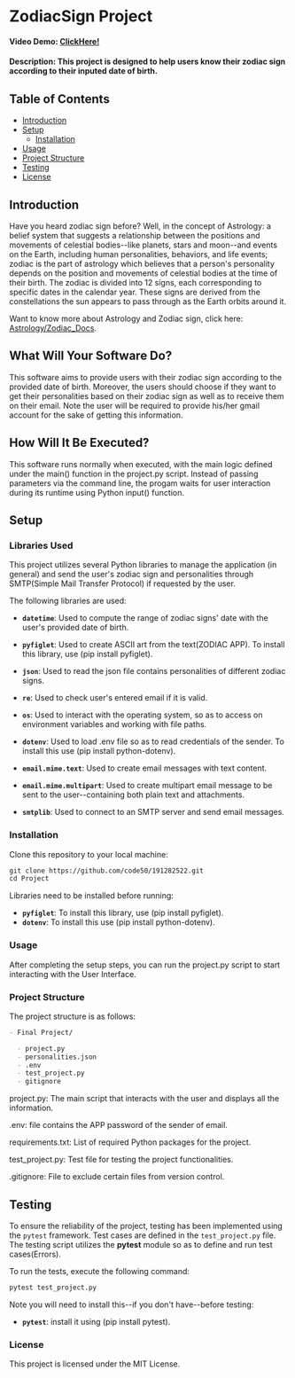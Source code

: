 # ZodiacSign Project

#### Video Demo: [ClickHere!](https://youtu.be/psu6Il8p3FA)

#### Description: This project is designed to help users know their zodiac sign according to their inputed date of birth.

## Table of Contents

- [Introduction](#introduction)
- [Setup](#setup)
  - [Installation](#installation)
- [Usage](#usage)
- [Project Structure](#project-structure)
- [Testing](#testing)
- [License](#license)

## Introduction

Have you heard zodiac sign before? Well, in the concept of Astrology: a belief system that suggests a relationship between the positions and movements of celestial bodies--like planets, stars and moon--and events on the Earth, including human personalities, behaviors, and life events; zodiac is the part of astrology which believes that a person's personality depends on the position and movements of celestial bodies at the time of their birth. The zodiac is divided into 12 signs, each corresponding to specific dates in the calendar year. These signs are derived from the constellations the sun appears to pass through as the Earth orbits around it.

Want to know more about Astrology and Zodiac sign, click here: [Astrology/Zodiac_Docs](https://docs.google.com/document/d/1wB_t3Df-YiviWwG1Fy9tARbSY0cPbH1h/edit?usp=sharing&ouid=116133234786654777112&rtpof=true&sd=true).

## What Will Your Software Do?

This software aims to provide users with their zodiac sign according to the provided date of birth. Moreover, the users should choose if they want to get their personalities based on their zodiac sign as well as to receive them on their email. Note the user will be required to provide his/her gmail account for the sake of getting this information.

## How Will It Be Executed?

This software runs normally when executed, with the main logic defined under the main() function in the project.py script. Instead of passing parameters via the command line, the progam waits for user interaction during its runtime using Python input() function.

## Setup

### Libraries Used

This project utilizes several Python libraries to manage the application (in general) and send the user's zodiac sign and personalities through SMTP(Simple Mail Transfer Protocol) if requested by the user. 

The following libraries are used:

- **`datetime`**: Used to compute the range of zodiac signs' date with the user's provided date of birth.
- **`pyfiglet`**: Used to create ASCII art from the text(ZODIAC APP). To install this library, use (pip install pyfiglet).
- **`json`**: Used to read the json file contains personalities of different zodiac signs.
- **`re`**: Used to check user's entered email if it is valid.

- **`os`**: Used to interact with the operating system, so as to access on environment variables and working with file paths.
- **`dotenv`**: Used to load .env file so as to read credentials of the sender. To install this use (pip install python-dotenv).

- **`email.mime.text`**: Used to create email messages with text content.
- **`email.mime.multipart`**: Used to create multipart email message to be sent to the user--containing both plain text and attachments. 
- **`smtplib`**: Used to connect to an SMTP server and send email messages.

### Installation
Clone this repository to your local machine:

```markdown
git clone https://github.com/code50/191282522.git
cd Project
```

Libraries need to be installed before running:

- **`pyfiglet`**: To install this library, use (pip install pyfiglet).
- **`dotenv`**: To install this use (pip install python-dotenv).

### Usage

After completing the setup steps, you can run the project.py script to start interacting with the User Interface.

### Project Structure

The project structure is as follows:

```markdown
- Final Project/

  - project.py
  - personalities.json
  - .env
  - test_project.py
  - gitignore
```

project.py: The main script that interacts with the user and displays all the information.

.env: file contains the APP password of the sender of email.

requirements.txt: List of required Python packages for the project.

test_project.py: Test file for testing the project functionalities.

.gitignore: File to exclude certain files from version control.

## Testing

To ensure the reliability of the project, testing has been implemented using the `pytest` framework. Test cases are defined in the `test_project.py` file. The testing script utilizes the **pytest** module so as to define and run test cases(Errors).

To run the tests, execute the following command:

```bash
pytest test_project.py
```

Note you will need to install this--if you don't have--before testing:

- **`pytest`**: install it using (pip install pytest).

### License

This project is licensed under the MIT License.